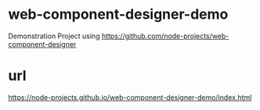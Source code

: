 # web-component-designer-demo

Demonstration Project using https://github.com/node-projects/web-component-designer

# url

https://node-projects.github.io/web-component-designer-demo/index.html

